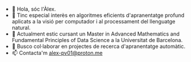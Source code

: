 - 👋 Hola, sóc l'Àlex.
- 👀 Tinc especial interès en algoritmes eficients d'apranentatge profund aplicats a la visió per computador i al processament del llenguatge natural.
- 🌱 Actualment estic cursant un Master in Advanced Mathematics and Fundamental Principles of Data Science a la Universitat de Barcelona.
- 💞️ Busco col·laborar en projectes de recerca d'apranentatge automàtic.
- 📫 Contacta'm alex-pv01@proton.me
